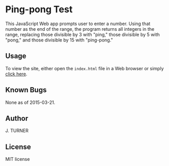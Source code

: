 Ping-pong Test
============

This JavaScript Web app prompts user to enter a number. Using that number
as the end of the range, the program returns all integers in the range,
replacing those divisible by 3 with "ping," those divisible by 5 with "pong,"
and those divisible by 15 with "ping-pong."


Usage
-----

To view the site, either open the `index.html` file
in a Web browser or simply [click here](http://htmlpreview.github.com/?https://github.com/j6turner/ping-pong).


Known Bugs
-----

None as of 2015-03-21.


Author
-----

J. TURNER


License
-------

MIT license
